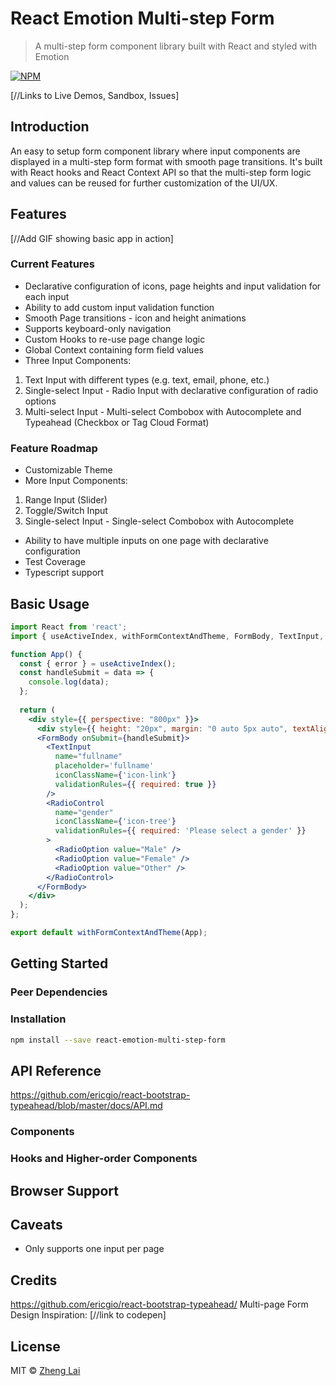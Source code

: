 # React Emotion Multi-step Form

> A multi-step form component library built with React and styled with Emotion

[![NPM](https://img.shields.io/npm/v/react-emotion-multi-step-form.svg)](https://www.npmjs.com/package/react-emotion-multi-step-form)

[//Links to Live Demos, Sandbox, Issues]

## Introduction
An easy to setup form component library where input components are displayed in a multi-step form format with smooth page transitions. It's built with React hooks and React Context API so that the multi-step form logic and values can be reused for further customization of the UI/UX.

## Features
[//Add GIF showing basic app in action]

### Current Features
* Declarative configuration of icons, page heights and input validation for each input
* Ability to add custom input validation function
* Smooth Page transitions - icon and height animations
* Supports keyboard-only navigation
* Custom Hooks to re-use page change logic
* Global Context containing form field values
* Three Input Components:
 1. Text Input with different types (e.g. text, email, phone, etc.)
 2. Single-select Input - Radio Input with declarative configuration of radio options
 3. Multi-select Input - Multi-select Combobox with Autocomplete and Typeahead (Checkbox or Tag Cloud Format)

### Feature Roadmap
* Customizable Theme
* More Input Components:
 1. Range Input (Slider)
 2. Toggle/Switch Input
 3. Single-select Input - Single-select Combobox with Autocomplete
* Ability to have multiple inputs on one page with declarative configuration
* Test Coverage
* Typescript support

## Basic Usage

```jsx
import React from 'react';
import { useActiveIndex, withFormContextAndTheme, FormBody, TextInput, RadioControl } from "react-emotion-multi-step-form";

function App() {
  const { error } = useActiveIndex();
  const handleSubmit = data => {
    console.log(data);
  };
  
  return (
    <div style={{ perspective: "800px" }}>
      <div style={{ height: "20px", margin: "0 auto 5px auto", textAlign: "center", color: "red" }}>{error.message}</div>
      <FormBody onSubmit={handleSubmit}>
        <TextInput
          name="fullname"
          placeholder='fullname'
          iconClassName={'icon-link'}
          validationRules={{ required: true }}
        />
        <RadioControl
          name="gender"
          iconClassName={'icon-tree'}
          validationRules={{ required: 'Please select a gender' }}
        >
          <RadioOption value="Male" />
          <RadioOption value="Female" />
          <RadioOption value="Other" />
        </RadioControl>
      </FormBody>
    </div>
  );
};

export default withFormContextAndTheme(App);
```

## Getting Started

### Peer Dependencies

### Installation

```bash
npm install --save react-emotion-multi-step-form
```

## API Reference
https://github.com/ericgio/react-bootstrap-typeahead/blob/master/docs/API.md

### Components

### Hooks and Higher-order Components

## Browser Support

## Caveats
* Only supports one input per page

## Credits
https://github.com/ericgio/react-bootstrap-typeahead/
 Multi-page Form Design Inspiration: [//link to codepen]

## License

MIT © [Zheng Lai](https://github.com/z2lai)
